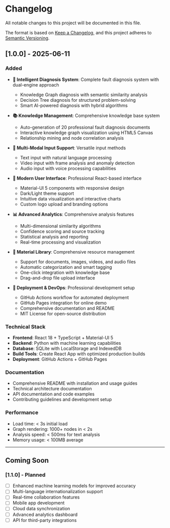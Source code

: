 # Changelog

All notable changes to this project will be documented in this file.

The format is based on [Keep a Changelog](https://keepachangelog.com/en/1.0.0/),
and this project adheres to [Semantic Versioning](https://semver.org/spec/v2.0.0.html).

## [1.0.0] - 2025-06-11

### Added
- **🧠 Intelligent Diagnosis System**: Complete fault diagnosis system with dual-engine approach
  - Knowledge Graph diagnosis with semantic similarity analysis
  - Decision Tree diagnosis for structured problem-solving
  - Smart AI-powered diagnosis with hybrid algorithms
  
- **📚 Knowledge Management**: Comprehensive knowledge base system
  - Auto-generation of 20 professional fault diagnosis documents
  - Interactive knowledge graph visualization using HTML5 Canvas
  - Relationship mining and node correlation analysis
  
- **🔧 Multi-Modal Input Support**: Versatile input methods
  - Text input with natural language processing
  - Video input with frame analysis and anomaly detection
  - Audio input with voice processing capabilities
  
- **🎨 Modern User Interface**: Professional React-based interface
  - Material-UI 5 components with responsive design
  - Dark/Light theme support
  - Intuitive data visualization and interactive charts
  - Custom logo upload and branding options
  
- **📊 Advanced Analytics**: Comprehensive analysis features
  - Multi-dimensional similarity algorithms
  - Confidence scoring and source tracking
  - Statistical analysis and reporting
  - Real-time processing and visualization
  
- **🔗 Material Library**: Comprehensive resource management
  - Support for documents, images, videos, and audio files
  - Automatic categorization and smart tagging
  - One-click integration with knowledge base
  - Drag-and-drop file upload interface
  
- **🚀 Deployment & DevOps**: Professional development setup
  - GitHub Actions workflow for automated deployment
  - GitHub Pages integration for online demo
  - Comprehensive documentation and README
  - MIT License for open-source distribution

### Technical Stack
- **Frontend**: React 18 + TypeScript + Material-UI 5
- **Backend**: Python with machine learning capabilities
- **Database**: SQLite with LocalStorage and IndexedDB
- **Build Tools**: Create React App with optimized production builds
- **Deployment**: GitHub Actions + GitHub Pages

### Documentation
- Comprehensive README with installation and usage guides
- Technical architecture documentation
- API documentation and code examples
- Contributing guidelines and development setup

### Performance
- Load time: < 3s initial load
- Graph rendering: 1000+ nodes in < 2s
- Analysis speed: < 500ms for text analysis
- Memory usage: < 100MB average

---

## Coming Soon

### [1.1.0] - Planned
- [ ] Enhanced machine learning models for improved accuracy
- [ ] Multi-language internationalization support
- [ ] Real-time collaboration features
- [ ] Mobile app development
- [ ] Cloud data synchronization
- [ ] Advanced analytics dashboard
- [ ] API for third-party integrations 